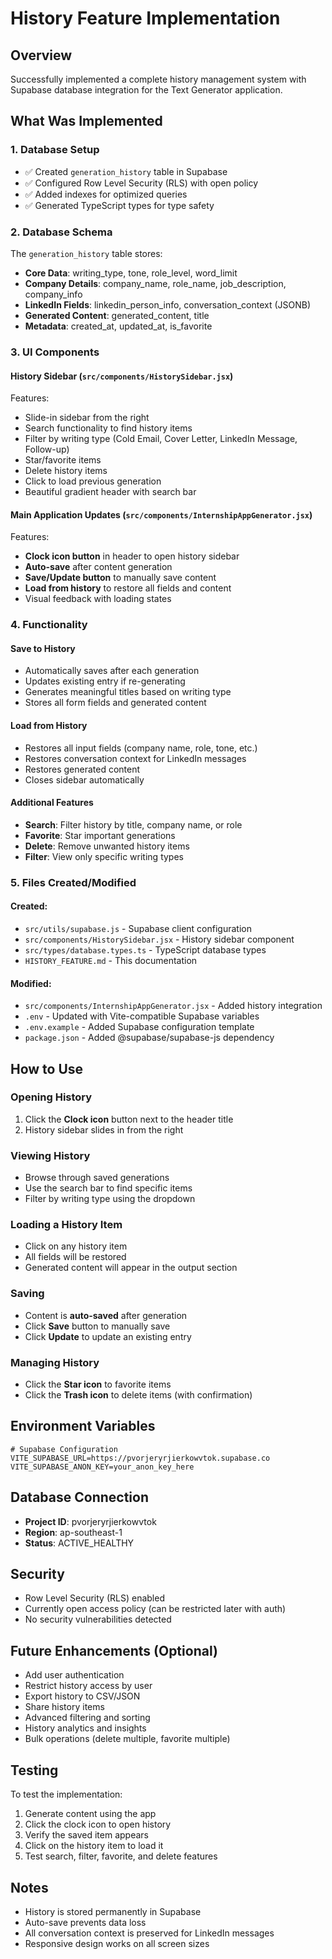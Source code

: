 # History Feature Implementation

## Overview
Successfully implemented a complete history management system with Supabase database integration for the Text Generator application.

## What Was Implemented

### 1. Database Setup
- ✅ Created `generation_history` table in Supabase
- ✅ Configured Row Level Security (RLS) with open policy
- ✅ Added indexes for optimized queries
- ✅ Generated TypeScript types for type safety

### 2. Database Schema
The `generation_history` table stores:
- **Core Data**: writing_type, tone, role_level, word_limit
- **Company Details**: company_name, role_name, job_description, company_info
- **LinkedIn Fields**: linkedin_person_info, conversation_context (JSONB)
- **Generated Content**: generated_content, title
- **Metadata**: created_at, updated_at, is_favorite

### 3. UI Components

#### History Sidebar (`src/components/HistorySidebar.jsx`)
Features:
- Slide-in sidebar from the right
- Search functionality to find history items
- Filter by writing type (Cold Email, Cover Letter, LinkedIn Message, Follow-up)
- Star/favorite items
- Delete history items
- Click to load previous generation
- Beautiful gradient header with search bar

#### Main Application Updates (`src/components/InternshipAppGenerator.jsx`)
Features:
- **Clock icon button** in header to open history sidebar
- **Auto-save** after content generation
- **Save/Update button** to manually save content
- **Load from history** to restore all fields and content
- Visual feedback with loading states

### 4. Functionality

#### Save to History
- Automatically saves after each generation
- Updates existing entry if re-generating
- Generates meaningful titles based on writing type
- Stores all form fields and generated content

#### Load from History
- Restores all input fields (company name, role, tone, etc.)
- Restores conversation context for LinkedIn messages
- Restores generated content
- Closes sidebar automatically

#### Additional Features
- **Search**: Filter history by title, company name, or role
- **Favorite**: Star important generations
- **Delete**: Remove unwanted history items
- **Filter**: View only specific writing types

### 5. Files Created/Modified

#### Created:
- `src/utils/supabase.js` - Supabase client configuration
- `src/components/HistorySidebar.jsx` - History sidebar component
- `src/types/database.types.ts` - TypeScript database types
- `HISTORY_FEATURE.md` - This documentation

#### Modified:
- `src/components/InternshipAppGenerator.jsx` - Added history integration
- `.env` - Updated with Vite-compatible Supabase variables
- `.env.example` - Added Supabase configuration template
- `package.json` - Added @supabase/supabase-js dependency

## How to Use

### Opening History
1. Click the **Clock icon** button next to the header title
2. History sidebar slides in from the right

### Viewing History
- Browse through saved generations
- Use the search bar to find specific items
- Filter by writing type using the dropdown

### Loading a History Item
- Click on any history item
- All fields will be restored
- Generated content will appear in the output section

### Saving
- Content is **auto-saved** after generation
- Click **Save** button to manually save
- Click **Update** to update an existing entry

### Managing History
- Click the **Star icon** to favorite items
- Click the **Trash icon** to delete items (with confirmation)

## Environment Variables
```env
# Supabase Configuration
VITE_SUPABASE_URL=https://pvorjeryrjierkowvtok.supabase.co
VITE_SUPABASE_ANON_KEY=your_anon_key_here
```

## Database Connection
- **Project ID**: pvorjeryrjierkowvtok
- **Region**: ap-southeast-1
- **Status**: ACTIVE_HEALTHY

## Security
- Row Level Security (RLS) enabled
- Currently open access policy (can be restricted later with auth)
- No security vulnerabilities detected

## Future Enhancements (Optional)
- Add user authentication
- Restrict history access by user
- Export history to CSV/JSON
- Share history items
- Advanced filtering and sorting
- History analytics and insights
- Bulk operations (delete multiple, favorite multiple)

## Testing
To test the implementation:
1. Generate content using the app
2. Click the clock icon to open history
3. Verify the saved item appears
4. Click on the history item to load it
5. Test search, filter, favorite, and delete features

## Notes
- History is stored permanently in Supabase
- Auto-save prevents data loss
- All conversation context is preserved for LinkedIn messages
- Responsive design works on all screen sizes
